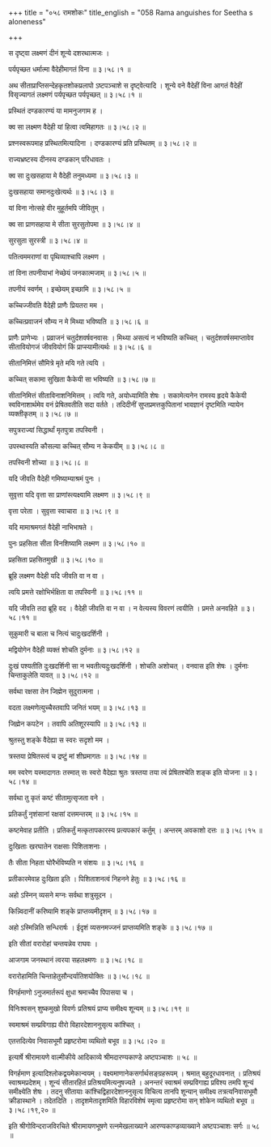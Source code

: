 +++
title = "०५८ रामशोकः"
title_english = "058 Rama anguishes for Seetha s aloneness"

+++


स दृष्ट्वा लक्ष्मणं दीनं शून्ये दशरथात्मजः ।  

पर्यपृच्छत धर्मात्मा वैदेहीमागतं विना  ॥  ३।५८।१  ॥   

अथ सीताप्राप्तिसन्देहकृतशोकप्रलापो ऽष्टपञ्चाशे स दृष्ट्वेत्यादि । शून्ये
वने वैदेहीं विना आगतं वैदेहीं विसृज्यागतं लक्ष्मणं पर्यपृच्छत
पर्यपृच्छत्  ॥  ३।५८।१  ॥   

  

प्रस्थितं दण्डकारण्यं या मामनुजगाम ह ।  

क्व सा लक्ष्मण वैदेही यां हित्वा त्वमिहागतः  ॥  ३।५८।२  ॥   

प्रश्नस्वरूपमाह प्रस्थितमित्यादिना । दण्डकारण्यं प्रति प्रस्थितम्  ॥ 
३।५८।२  ॥   

  

राज्यभ्रष्टस्य दीनस्य दण्डकान् परिधावतः ।  

क्व सा दुःखसहाया मे वैदेही तनुमध्यमा  ॥  ३।५८।३  ॥   

दुःखसहाया समानदुःखेत्यर्थः  ॥  ३।५८।३  ॥   

  

यां विना नोत्सहे वीर मुहूर्तमपि जीवितुम् ।  

क्व सा प्राणसहाया मे सीता सुरसुतोपमा  ॥  ३।५८।४  ॥   

सुरसुता सुरस्त्री  ॥  ३।५८।४  ॥   

  

पतित्वममराणां वा पृथिव्याश्चापि लक्ष्मण ।  

तां विना तपनीयाभां नेच्छेयं जनकात्मजाम्  ॥  ३।५८।५  ॥   

तपनीयं स्वर्णम् । इच्छेयम् इच्छामि  ॥  ३।५८।५  ॥   

  

कच्चिज्जीवति वैदेही प्राणैः प्रियतरा मम ।  

कच्चित्प्रवाजनं सौम्य न मे मिथ्या भविष्यति  ॥  ३।५८।६  ॥   

प्राणैः प्राणेभ्यः । प्रव्राजनं चतुर्दशवर्षवनवासः । मिथ्या असत्यं न
भविष्यति कच्चित् । चतुर्दशवर्षसमाप्तावेव सीतावियोगजं जीववियोगं किं
प्राप्स्यामीत्यर्थः  ॥  ३।५८।६  ॥   

  

सीतानिमित्तं सौमित्रे मृते मयि गते त्ययि ।  

कच्चित् सकामा सुखिता कैकेयी सा भविष्यति  ॥  ३।५८।७  ॥   

सीतानिमित्तं सीताविनाशनिमित्तम् । त्वयि गते, अयोध्यामिति शेषः ।
सकामेत्यनेन रामस्य हृदये कैकेयी स्वविनाशार्थमेव वनं प्रेषितवतीति सदा
वर्तते । तदिदीनीं सुप्तप्रमत्तकुपितानां भावज्ञानं दृष्टमिति न्यायेन
व्यक्तीकृतम्  ॥  ३।५८।७  ॥   

  

सपुत्रराज्यां सिद्धार्थां मृतपुत्रा तपस्विनी ।  

उपस्थास्यति कौसल्या कच्चित् सौम्य न केकयीम्  ॥  ३।५८।८  ॥   

तपस्विनी शोच्या  ॥  ३।५८।८  ॥   

  

यदि जीवति वैदेही गमिष्याम्याश्रमं पुनः ।  

सुवृत्ता यदि वृत्ता सा प्राणांस्त्यक्ष्यामि लक्ष्मण  ॥  ३।५८।९  ॥   

वृत्ता परेता । सुवृत्ता स्वाचारा  ॥  ३।५८।९  ॥   

  

यदि मामाश्रमगतं वैदेही नाभिभाषते ।  

पुनः प्रहसिता सीता विनशिष्यामि लक्ष्मण  ॥  ३।५८।१०  ॥   

प्रहसिता प्रहसितमुखी  ॥  ३।५८।१०  ॥   

  

ब्रूहि लक्ष्मण वैदेही यदि जीवति वा न वा ।  

त्वयि प्रमत्ते रक्षोभिर्भक्षिता वा तपस्विनी  ॥  ३।५८।११  ॥   

यदि जीवति तदा ब्रूहि वद । वैदेही जीवति वा न वा । न वेत्यस्य विवरणं
त्वयीति । प्रमत्ते अनवहिते  ॥  ३।५८।११  ॥   

  

सुकुमारी च बाला च नित्यं चादुःखदर्शिनी ।  

मद्वियोगेन वैदेही व्यक्तं शोचति दुर्मनाः  ॥  ३।५८।१२  ॥   

दुःखं पश्यतीति दुःखदर्शिनी सा न भवतीत्यदुःखदर्शिनी । शोचति अशोचत् ।
वनवास इति शेषः । दुर्मनाः चिन्ताकुलेति यावत्  ॥  ३।५८।१२  ॥   

  

सर्वथा रक्षसा तेन जिह्मेन सुदुरात्मना ।  

वदता लक्ष्मणेत्युच्चैस्तवापि जनितं भयम्  ॥  ३।५८।१३  ॥   

जिह्मेन कपटेन । तवापि अतिशूरस्यापि  ॥  ३।५८।१३  ॥   

  

श्रुतस्तु शङ्के वैदेह्या स स्वरः सदृशो मम ।  

त्रस्तया प्रेषितस्त्वं च द्रष्टुं मां शीघ्रमागतः  ॥  ३।५८।१४  ॥   

मम स्वरेण यस्मादागतः तस्मात् सः स्वरो वैदेह्या श्रुतः त्रस्तया तया त्वं
प्रेषितश्चेति शङ्क इति योजना  ॥  ३।५८।१४  ॥   

  

सर्वथा तु कृतं कष्टं सीतामुत्सृजता वने ।  

प्रतिकर्तुं नृशंसानां रक्षसां दत्तमन्तरम्  ॥  ३।५८।१५  ॥   

कष्टमेवाह प्रतीति । प्रतिकर्तुं मत्कृतापकारस्य प्रत्यपकारं कर्तुम् ।
अन्तरम् अवकाशो दत्तः  ॥  ३।५८।१५  ॥   

  

दुःखिताः खरघातेन राक्षसाः पिशिताशनाः ।  

तैः सीता निहता घोरैर्भविष्यति न संशयः  ॥  ३।५८।१६  ॥   

प्रतीकारमेवाह दुःखिता इति । पिशिताशनत्वं निहनने हेतुः  ॥  ३।५८।१६  ॥   

  

अहो ऽस्निन् व्यसने मग्नः सर्वथा शत्रुसूदन ।  

किन्न्विदानीं करिष्यामि शङ्के प्राप्तव्यमीदृशम्  ॥  ३।५८।१७  ॥   

अहो ऽस्मिन्निति सन्धिरार्षः । ईदृशं व्यसनमज्जनं प्राप्तव्यमिति शङ्के  ॥ 
३।५८।१७  ॥   

  

इति सीतां वरारोहां चन्तयन्नेव राघवः ।  

आजगाम जनस्थानं त्वरया सहलक्ष्मणः  ॥  ३।५८।१८  ॥   

वरारोहामिति चिन्ताहेतुसौन्दर्यातिशयोक्तिः  ॥  ३।५८।१८  ॥   

  

विगर्हमाणो ऽनुजमार्तरूपं क्षुधा श्रमाच्चैव पिपासया च ।  

विनिःश्वसन् शुष्कमुखो विवर्णः प्रतिश्रयं प्राप्य समीक्ष्य शून्यम्  ॥ 
३।५८।१९  ॥   

स्वमाश्रमं सम्प्रविगाह्य वीरो विहारदेशाननुसृत्य कांश्चित् ।  

एतत्तदित्येव निवासभूमौ प्रहृष्टरोमा व्यथितो बभूव  ॥  ३।५८।२०  ॥   

इत्यार्षे श्रीरामायणे वाल्मीकीये आदिकाव्ये श्रीमदारण्यकाण्डे अष्टपञ्चाशः
 ॥  ५८  ॥   

विगर्हमाण इत्यादिश्लोकद्वयमेकान्वयम् । वक्ष्यमाणानेकसर्गार्थसङ्ग्रहरूपम्
। श्रमात् बहुदूरधावनात् । प्रतिश्रयं स्वाश्रमप्रदेशम् । शून्यं सीतारहितं
प्रतिश्रयमित्यनुषज्यते । अनन्तरं स्वाश्रमं सम्प्रविगाह्य प्रविश्य तमपि
शून्यं समीक्ष्येति शेषः । तदनु सीतायाः कांश्चिद्विहारदेशाननुसृत्य
विचित्य तानपि शून्यान् समीक्ष्य तत्रत्यनिवासभूमौ क्रीडास्थाने । तदेतदिति
। तादृशमेतादृशमिति विहारविशेषं स्मृत्वा प्रहृष्टरोमा सन् शोकेन व्यथितो
बभूव  ॥  ३।५८।१९,२०  ॥   

इति श्रीगोविन्दराजविरचिते श्रीरामायणभूषणे रत्नमेखलाख्याने
आरण्यकाण्डव्याख्याने अष्टपञ्चाशः सर्गः  ॥  ५८  ॥   


